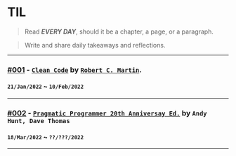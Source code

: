 # TIL
> Read ***EVERY DAY***, should it be a chapter, a page, or a paragraph.

> Write and share daily takeaways and reflections.
---
### [#001](./books/clean%20code#clean-code-by-robert-cecil-martin) - [`Clean Code`](https://www.goodreads.com/book/show/3735293-clean-code) by [`Robert C. Martin`](https://en.wikipedia.org/wiki/Robert_C._Martin).

#### `21/Jan/2022` ~ `10/Feb/2022`
---

### [#002](./books/pragmatic%20programmer) - [`Pragmatic Programmer 20th Anniversay Ed.`](https://www.goodreads.com/book/show/4099.The_Pragmatic_Programmer) by `Andy Hunt, Dave Thomas`

#### `18/Mar/2022` ~ `??/???/2022`
---
